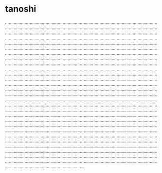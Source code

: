 # tanoshi

................................................................................................................................................................................................................................................................................................................................................................................................................................................................................................................................................................................................................................................................................................................................................................................................................................................................................................................................................................................................................................................................................................................................................................................................................................................................................................................................................................................................................................................................................................................................................................................................................................................................................................................................................................................................................................................................................................................................................................................................................................................................................................................................................................................................................................................................................................................................................................................................................................................................................................................................................................................................................................................................................................................................................................................................................................................................................................................................................................................................................................................................................................................................................................................................................................................................................................................................................................................................................................................................................................................................................................................................................................................................................